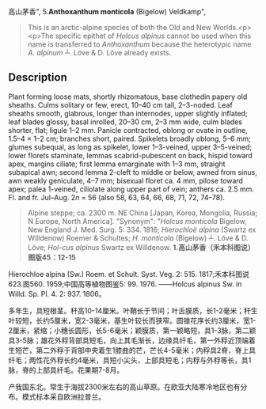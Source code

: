 高山茅香",
5.**Anthoxanthum monticola** (Bigelow) Veldkamp",

> This is an arctic-alpine species of both the Old and New Worlds.&lt;p&gt;&lt;p&gt;The specific epithet of *Holcus alpinus* cannot be used when this name is transferred to *Anthoxanthum* because the heterotypic name *A. alpinum* ┴. Löve &amp; D. Löve already exists.

## Description
Plant forming loose mats, shortly rhizomatous, base clothedin papery old sheaths. Culms solitary or few, erect, 10–40 cm tall, 2–3-noded. Leaf sheaths smooth, glabrous, longer than internodes, upper slightly inflated; leaf blades glossy, basal inrolled, 20–30 cm, 2–3 mm wide, culm blades shorter, flat; ligule 1–2 mm. Panicle contracted, oblong or ovate in outline, 1.5–4 × 1–2 cm; branches short, paired. Spikelets broadly oblong, 5–6 mm; glumes subequal, as long as spikelet, lower 1–3-veined, upper 3–5-veined; lower florets staminate, lemmas scabrid-pubescent on back, hispid toward apex, margins ciliate; first lemma emarginate with 1–3 mm, straight subapical awn; second lemma 2-cleft to middle or below, awned from sinus, awn weakly geniculate, 4–7 mm; bisexual floret ca. 4 mm, pilose toward apex; palea 1-veined, ciliolate along upper part of vein; anthers ca. 2.5 mm. Fl. and fr. Jul–Aug. 2*n* = 56 (also 58, 63, 64, 66, 68, 71, 72, 74–78).

> Alpine steppe; ca. 2300 m. NE China [Japan, Korea, Mongolia, Russia; N Europe, North America].
  "Synonym": "*Holcus monticola* Bigelow, New England J. Med. Surg. 5: 334. 1816; *Hierochloë alpina* (Swartz ex Willdenow) Roemer &amp; Schultes; *H. monticola* (Bigelow) ┴. Löve &amp; D. Löve; *Hol-cus alpinus* Swartz ex Willdenow.
**1.高山茅香（禾本科图说）图版45：12-15**

Hierochloe alpina (Sw.) Roem. et Schult. Syst. Veg. 2: 515. 1817;禾本科图说623.图560. 1959;中国高等植物图鉴5: 99. 1976. ——Holcus alpinus Sw. in Willd. Sp. Pl. 4. 2: 937. 1806。

多年生，具短根茎。秆高10-14厘米。叶鞘长于节间；叶舌膜质，长1-2毫米；秆生叶较短，长约5厘米，宽2-3毫米，基生叶较长而狭窄。圆锥花序长约3厘米，宽1-2厘米，紧缩；小穗长圆形，长5-6毫米；颖膜质，第一颖略短，具1-3脉，第二颖具3-5脉；雄花外稃背部具短毛，向上其毛渐长，边缘具纤毛，第一外稃近顶端着生短芒，第二外稃于背部中央着生1膝曲的芒，芒长4-5毫米；内稃具2脊，脊上具纤毛；两性花外稃长约4毫米，具短小尖头，上部具短毛；内稃与外稃等长，具1脉，脊的上部具纤毛。花果期7-8月。

产我国东北。常生于海拔2300米左右的高山草原。在欧亚大陆寒冷地区也有分布。模式标本采自欧洲拉普兰。
